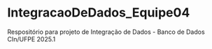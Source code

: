 # IntegracaoDeDados_Equipe04
Respositório para projeto de Integração de Dados - Banco de Dados CIn/UFPE 2025.1
